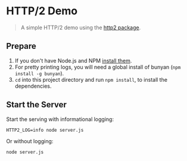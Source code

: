 # HTTP/2 Demo
> A simple HTTP/2 demo using the [http2 package](https://github.com/molnarg/node-http2).

## Prepare
1. If you don't have Node.js and NPM [install them](https://docs.npmjs.com/getting-started/installing-node).
2. For pretty printing logs, you will need a global install of bunyan (`npm install -g bunyan`).
3. `cd` into this project directory and run `npm install`, to install the dependencies.

## Start the Server
Start the serving with informational logging:
```
HTTP2_LOG=info node server.js
```
Or without logging:
```
node server.js
```